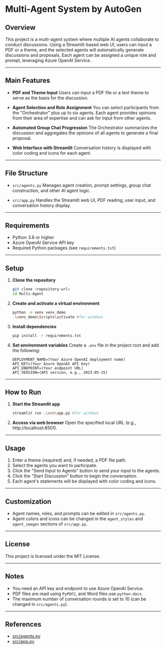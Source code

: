 # Multi-Agent System by AutoGen

## Overview
This project is a multi-agent system where multiple AI agents collaborate to conduct discussions. Using a Streamlit-based web UI, users can input a PDF or a theme, and the selected agents will automatically generate discussions and proposals. Each agent can be assigned a unique role and prompt, leveraging Azure OpenAI Service.

---

## Main Features

- **PDF and Theme Input**
  Users can input a PDF file or a text theme to serve as the basis for the discussion.

- **Agent Selection and Role Assignment**
  You can select participants from the "Orchestrator" plus up to six agents.
  Each agent provides opinions from their area of expertise and can ask for input from other agents.

- **Automated Group Chat Progression**
  The Orchestrator summarizes the discussion and aggregates the opinions of all agents to generate a final proposal.

- **Web Interface with Streamlit**
  Conversation history is displayed with color coding and icons for each agent.

---

## File Structure

- `src/agents.py`
  Manages agent creation, prompt settings, group chat construction, and other AI agent logic.

- `src/app.py`
  Handles the Streamlit web UI, PDF reading, user input, and conversation history display.

---

## Requirements

- Python 3.8 or higher
- Azure OpenAI Service API key
- Required Python packages (see `requirements.txt`)

---

## Setup

1. **Clone the repository**
    ```sh
    git clone <repository-url>
    cd Multi-Agent
    ```

2. **Create and activate a virtual environment**
    ```sh
    python -m venv venv_demo
    .\venv_demo\Scripts\activate #for windows
    ```

3. **Install dependencies**
    ```sh
    pip install -r requirements.txt
    ```

4. **Set environment variables**
   Create a `.env` file in the project root and add the following:
    ```
    DEPLOYMENT_NAME=(Your Azure OpenAI deployment name)
    API_KEY=(Your Azure OpenAI API key)
    API_ENDPOINT=(Your endpoint URL)
    API_VERSION=(API version, e.g., 2023-05-15)
    ```

---

## How to Run

1. **Start the Streamlit app**
    ```sh
    streamlit run .\src\app.py #for windows
    ```

2. **Access via web browser**
   Open the specified local URL (e.g., http://localhost:8501).

---

## Usage

1. Enter a theme (required) and, if needed, a PDF file path.
2. Select the agents you want to participate.
3. Click the "Send Input to Agents" button to send your input to the agents.
4. Click the "Start Discussion" button to begin the conversation.
5. Each agent's statements will be displayed with color coding and icons.

---

## Customization

- Agent names, roles, and prompts can be edited in `src/agents.py`.
- Agent colors and icons can be changed in the `agent_styles` and `agent_images` sections of `src/app.py`.

---

## License

This project is licensed under the MIT License.

---

## Notes

- You need an API key and endpoint to use Azure OpenAI Service.
- PDF files are read using `PyPDF2`, and Word files use `python-docx`.
- The maximum number of conversation rounds is set to 10 (can be changed in `src/agents.py`).

---

## References

- [src/agents.py](src/agents.py)
- [src/app.py](src/app.py)
